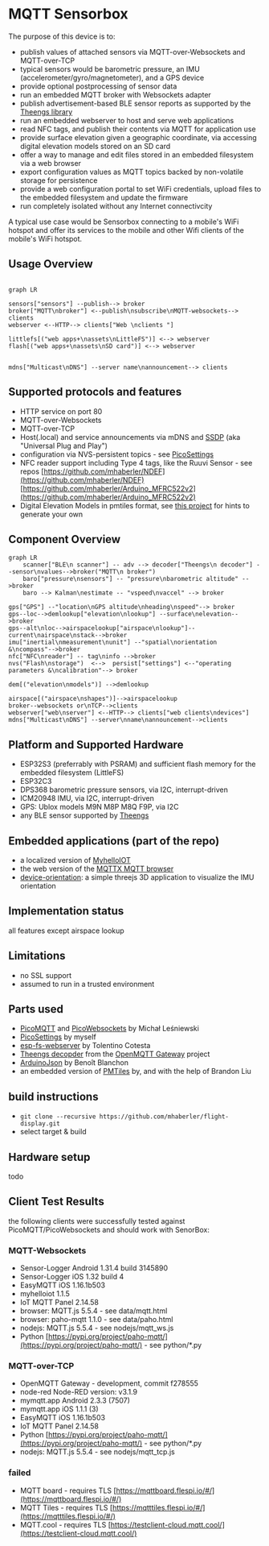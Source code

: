 # MQTT Sensorbox

The purpose of this device is to:

- publish values of attached sensors via MQTT-over-Websockets and MQTT-over-TCP
- typical sensors would be barometric pressure, an IMU (accelerometer/gyro/magnetometer), and a GPS device
- provide optional postprocessing of sensor data
- run an embedded MQTT broker with Websockets adapter
- publish advertisement-based BLE sensor reports as supported by the [Theengs library](https://github.com/theengs/decoder)
- run an embedded webserver to host and serve web applications
- read NFC tags, and publish their contents via MQTT for application use
- provide surface elevation given a geographic coordinate, via accessing digital elevation models stored on an SD card
- offer a way to manage and edit files stored in an embedded filesystem via a web browser
- export configuration values as MQTT topics backed by non-volatile storage for persistence
- provide a web configuration portal to set WiFi credentials, upload files to the  embedded filesystem and update the firmware
- run completely isolated without any Internet connectivcity

A typical use case would be Sensorbox connecting to a mobile's WiFi hotspot and offer its services to the mobile and other Wifi clients of the mobile's WiFi hotspot.

## Usage Overview

```mermaid

graph LR

sensors["sensors"] --publish--> broker
broker["MQTT\nbroker"] <--publish\nsubscribe\nMQTT-websockets--> clients
webserver <--HTTP--> clients["Web \nclients "]

littlefs[("web apps+\nassets\nLittleFS")] <--> webserver
flash[("web apps+\nassets\nSD card")] <--> webserver


mdns["Multicast\nDNS"] --server name\nannouncement--> clients

```

## Supported protocols and features

- HTTP service on port 80
- MQTT-over-Websockets
- MQTT-over-TCP
- Host(.local) and service announcements via mDNS and [SSDP](https://github.com/luc-github/ESP32SSDP#2.0.0) (aka "Universal Plug and Play")
- configuration via NVS-persistent topics - see [PicoSettings](https://github.com/mhaberler/PicoSettings)
- NFC reader support including Type 4 tags, like the Ruuvi Sensor - see repos [https://github.com/mhaberler/NDEF](https://github.com/mhaberler/NDEF) [https://github.com/mhaberler/Arduino_MFRC522v2](https://github.com/mhaberler/Arduino_MFRC522v2)
- Digital Elevation Models in pmtiles format, see [this project](https://github.com/mhaberler/embedded-protomaps) for hints to generate your own

## Component Overview

```mermaid
graph LR
    scanner["BLE\n scanner"] -- adv --> decoder["Theengs\n decoder"] --sensor\nvalues-->broker("MQTT\n broker")
    baro["pressure\nsensors"] -- "pressure\nbarometric altitude" -->broker
    baro --> Kalman\nestimate -- "vspeed\nvaccel" --> broker

gps["GPS"] --"location\nGPS altitude\nheading\nspeed"--> broker
gps--loc-->demlookup["elevation\nlookup"] --surface\nelevation-->broker
gps--alt\nloc-->airspacelookup["airspace\nlookup"]--current\nairspace\nstack-->broker
imu["inertial\nmeasurement\nunit"] --"spatial\norientation &\ncompass"-->broker
nfc["NFC\nreader"] -- tag\ninfo -->broker
nvs("Flash\nstorage")  <-->  persist["settings"] <--"operating parameters &\ncalibration"--> broker 

dem[("elevation\nmodels")] -->demlookup

airspace[("airspace\nshapes")]-->airspacelookup
broker--websockets or\nTCP-->clients
webserver["web\nserver"] <--HTTP--> clients["web clients\ndevices"]
mdns["Multicast\nDNS"] --server\nname\nannouncement-->clients
```

## Platform and Supported Hardware

- ESP32S3 (preferrably with PSRAM) and sufficient flash memory for the embedded filesystem (LittleFS)
- ESP32C3
- DPS368 barometric pressure sensors, via I2C, interrupt-driven
- ICM20948 IMU, via I2C, interrupt-driven
- GPS: Ublox models M9N M8P M8Q F9P, via I2C
- any BLE sensor supported by [Theengs](https://decoder.theengs.io/devices/devices.html)

## Embedded applications (part of the repo)

- a localized version of [MyhelloIOT](https://github.com/adrianromero/myhelloiot)
- the web version of the [MQTTX MQTT browser](https://github.com/emqx/MQTTX)
- [device-orientation](https://github.com/mhaberler/device-orientation): a simple threejs 3D application to visualize the IMU orientation

## Implementation status

all features except airspace lookup

## Limitations

- no SSL support
- assumed to run in a trusted environment

## Parts used

- [PicoMQTT](https://github.com/mlesniew/PicoMQTT)  and [PicoWebsockets](https://github.com/mlesniew/PicoWebsocket) by Michał Leśniewski
- [PicoSettings](https://github.com/mhaberler/PicoSettings) by myself
- [esp-fs-webserver](https://github.com/cotestatnt/esp-fs-webserver) by Tolentino Cotesta
- [Theengs decopder](https://github.com/theengs/decoder) from the [OpenMQTT Gateway](https://docs.openmqttgateway.com/) project
- [ArduinoJson](https://arduinojson.org/) by  Benoît Blanchon
- an embedded version of [PMTiles](https://github.com/protomaps/PMTiles) by, and with the help of Brandon Liu


## build instructions

- `git clone --recursive https://github.com/mhaberler/flight-display.git`
- select target & build

## Hardware setup

todo

## Client Test Results

the following clients were successfully tested against PicoMQTT/PicoWebsockets and should work with SenorBox:

### MQTT-Websockets

- Sensor-Logger Android 1.31.4 build 3145890
- Sensor-Logger iOS 1.32 build 4
- EasyMQTT iOS 1.16.1b503
- myhelloiot 1.1.5
- IoT MQTT Panel 2.14.58
- browser: MQTT.js 5.5.4 - see data/mqtt.html
- browser: paho-mqtt 1.1.0 - see data/paho.html
- nodejs: MQTT.js 5.5.4 - see nodejs/mqtt_ws.js
- Python [https://pypi.org/project/paho-mqtt/](https://pypi.org/project/paho-mqtt/) - see python/*.py

### MQTT-over-TCP

- OpenMQTT Gateway - development, commit f278555
- node-red Node-RED version: v3.1.9
- mymqtt.app Android 2.3.3 (7507)
- mymqtt.app iOS 1.1.1 (3)
- EasyMQTT iOS 1.16.1b503
- IoT MQTT Panel 2.14.58
- Python [https://pypi.org/project/paho-mqtt/](https://pypi.org/project/paho-mqtt/) - see python/*.py
- nodejs: MQTT.js 5.5.4 - see nodejs/mqtt_tcp.js

### failed

- MQTT board - requires TLS  [https://mqttboard.flespi.io/#/](https://mqttboard.flespi.io/#/)
- MQTT Tiles - requires TLS  [https://mqtttiles.flespi.io/#/](https://mqtttiles.flespi.io/#/)
- MQTT.cool - requires TLS   [https://testclient-cloud.mqtt.cool/](https://testclient-cloud.mqtt.cool/)